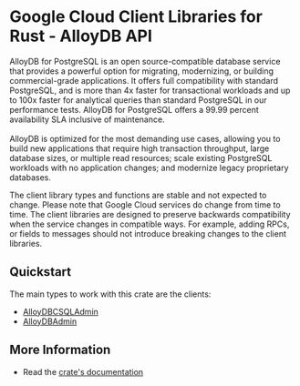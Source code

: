 # Google Cloud Client Libraries for Rust - AlloyDB API

<!-- Code generated by sidekick. DO NOT EDIT. -->


AlloyDB for PostgreSQL is an open source-compatible database service that
provides a powerful option for migrating, modernizing, or building
commercial-grade applications. It offers full compatibility with standard
PostgreSQL, and is more than 4x faster for transactional workloads and up
to 100x faster for analytical queries than standard PostgreSQL in our
performance tests. AlloyDB for PostgreSQL offers a 99.99 percent
availability SLA inclusive of maintenance. <br><br> AlloyDB is optimized
for the most demanding use cases, allowing you to build new applications
that require high transaction throughput, large database sizes, or
multiple read resources; scale existing PostgreSQL workloads with no
application changes; and modernize legacy proprietary databases.

The client library types and functions are stable and not expected to change.
Please note that Google Cloud services do change from time to time. The client
libraries are designed to preserve backwards compatibility when the service
changes in compatible ways. For example, adding RPCs, or fields to messages
should not introduce breaking changes to the client libraries.

## Quickstart

The main types to work with this crate are the clients:

- [AlloyDBCSQLAdmin]
- [AlloyDBAdmin]

## More Information

- Read the [crate's documentation](https://docs.rs/google-cloud-alloydb-v1/latest/google-cloud-alloydb-v1)

[AlloyDBCSQLAdmin]: https://docs.rs/google-cloud-alloydb-v1/latest/google_cloud_alloydb_v1/client/struct.AlloyDBCSQLAdmin.html
[AlloyDBAdmin]: https://docs.rs/google-cloud-alloydb-v1/latest/google_cloud_alloydb_v1/client/struct.AlloyDBAdmin.html
